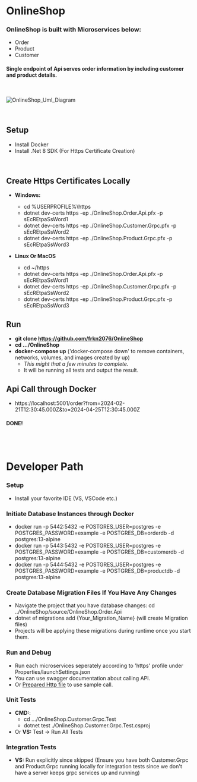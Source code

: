 # OnlineShop

### OnlineShop is built with Microservices below: 
* Order
* Product
* Customer

#### Single endpoint of Api serves order information by including customer and product details.
<br>

![OnlineShop_Uml_Diagram](https://github.com/frkn2076/OnlineShop/assets/38755260/2cb04a13-350d-4ccd-be04-dee590f05846)

<br>

## Setup
* Install Docker
* Install .Net 8 SDK (For Https Certificate Creation)

<br>

## Create Https Certificates Locally
* **Windows:**
  * cd %USERPROFILE%\https
  * dotnet dev-certs https -ep ./OnlineShop.Order.Api.pfx -p sEcREtpaSsWord1
  * dotnet dev-certs https -ep ./OnlineShop.Customer.Grpc.pfx -p sEcREtpaSsWord2
  * dotnet dev-certs https -ep ./OnlineShop.Product.Grpc.pfx -p sEcREtpaSsWord3
    
* **Linux Or MacOS**
  * cd ~/https
  * dotnet dev-certs https -ep ./OnlineShop.Order.Api.pfx -p sEcREtpaSsWord1
  * dotnet dev-certs https -ep ./OnlineShop.Customer.Grpc.pfx -p sEcREtpaSsWord2
  * dotnet dev-certs https -ep ./OnlineShop.Product.Grpc.pfx -p sEcREtpaSsWord3


## Run
* **git clone https://github.com/frkn2076/OnlineShop**
* **cd .../OnlineShop**
* **docker-compose up** ('docker-compose down' to remove containers, networks, volumes, and images created by up)
  * *This might that a few minutes to complete.*
  * It will be running all tests and output the result.


## Api Call through Docker
* https://localhost:5001/order?from=2024-02-21T12:30:45.000Z&to=2024-04-25T12:30:45.000Z

#### DONE!

<br></br>

# Developer Path

### Setup
* Install your favorite IDE (VS, VSCode etc.)

### Initiate Database Instances through Docker
* docker run -p 5442:5432 -e POSTGRES_USER=postgres -e POSTGRES_PASSWORD=example -e POSTGRES_DB=orderdb -d postgres:13-alpine
* docker run -p 5443:5432 -e POSTGRES_USER=postgres -e POSTGRES_PASSWORD=example -e POSTGRES_DB=customerdb -d postgres:13-alpine
* docker run -p 5444:5432 -e POSTGRES_USER=postgres -e POSTGRES_PASSWORD=example -e POSTGRES_DB=productdb -d postgres:13-alpine

### Create Database Migration Files If You Have Any Changes
* Navigate the project that you have database changes: cd ../OnlineShop/source/OnlineShop.Order.Api
* dotnet ef migrations add {Your_Migration_Name} (will create Migration files)
* Projects will be applying these migrations during runtime once you start them.

### Run and Debug
* Run each microservices seperately according to 'https' profile under Properties/launchSettings.json
* You can use swagger documentation about calling API.
* Or [Prepared Http file](https://github.com/frkn2076/OnlineShop/blob/develop/source/OnlineShop.Order.Api/OnlineShop.Order.Api.http) to use sample call.

### Unit Tests
* **CMD:**:
  * cd .../OnlineShop.Customer.Grpc.Test
  * dotnet test ./OnlineShop.Customer.Grpc.Test.csproj
* Or **VS:** Test -> Run All Tests

### Integration Tests
* **VS:** Run explicitly since skipped (Ensure you have both Customer.Grpc and Product.Grpc running locally for integration tests since we don't have a server keeps grpc services up and running)
